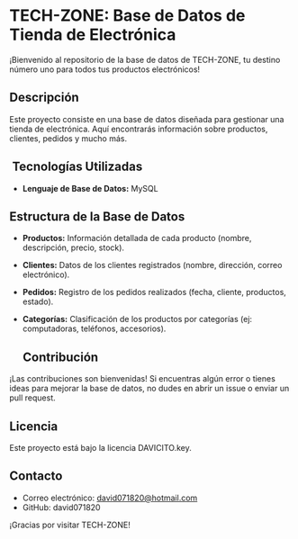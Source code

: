 #  TECH-ZONE: Base de Datos de Tienda de Electrónica

¡Bienvenido al repositorio de la base de datos de TECH-ZONE, tu destino número uno para todos tus productos electrónicos!

##  Descripción

Este proyecto consiste en una base de datos diseñada para gestionar una tienda de electrónica. Aquí encontrarás información sobre productos, clientes, pedidos y mucho más.

## ️ Tecnologías Utilizadas

* **Lenguaje de Base de Datos:** MySQL

##  Estructura de la Base de Datos

* **Productos:** Información detallada de cada producto (nombre, descripción, precio, stock).
* **Clientes:** Datos de los clientes registrados (nombre, dirección, correo electrónico).
* **Pedidos:** Registro de los pedidos realizados (fecha, cliente, productos, estado).
* **Categorías:** Clasificación de los productos por categorías (ej: computadoras, teléfonos, accesorios).

    ##  Contribución

¡Las contribuciones son bienvenidas! Si encuentras algún error o tienes ideas para mejorar la base de datos, no dudes en abrir un issue o enviar un pull request.

##  Licencia

Este proyecto está bajo la licencia DAVICITO.key.

##  Contacto

* Correo electrónico: david071820@hotmail.com
* GitHub: david071820

¡Gracias por visitar TECH-ZONE!
